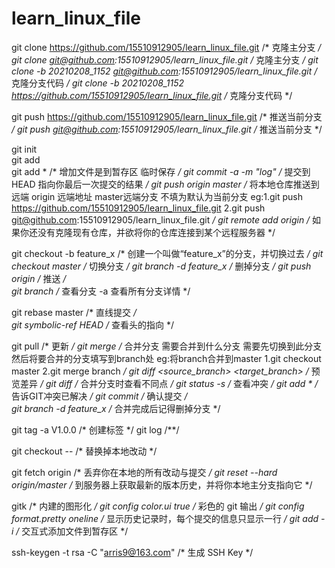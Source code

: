 # learn_linux_file

git clone https://github.com/15510912905/learn_linux_file.git                     /* 克隆主分支 */
git clone git@github.com:15510912905/learn_linux_file.git                         /* 克隆主分支 */
git clone -b 20210208_1152 git@github.com:15510912905/learn_linux_file.git        /* 克隆分支代码 */
git clone -b 20210208_1152 https://github.com/15510912905/learn_linux_file.git    /* 克隆分支代码 */

git push https://github.com/15510912905/learn_linux_file.git                      /* 推送当前分支 */
git push git@github.com:15510912905/learn_linux_file.git                          /* 推送当前分支 */
																                  
git init                                                                          
git add <filename>                                                                
git add *                                                                         /* 增加文件是到暂存区 临时保存 */
git commit -a -m "log"                                                            /* 提交到HEAD 指向你最后一次提交的结果 */
git push origin master                                                            /* 将本地仓库推送到远端 origin 远端地址 master远端分支 不填为默认为当前分支 eg:1.git push https://github.com/15510912905/learn_linux_file.git 2.git push git@github.com:15510912905/learn_linux_file.git */
git remote add origin <server>                                                    /* 如果你还没有克隆现有仓库，并欲将你的仓库连接到某个远程服务器 */
												                                  
git checkout -b feature_x                                                         /* 创建一个叫做“feature_x”的分支，并切换过去 */
git checkout master                                                               /* 切换分支 */
git branch -d feature_x                                                           /* 删掉分支 */
git push origin <branch>                                                          /* 推送 */  
git branch                                                                        /* 查看分支 -a 查看所有分支详情 */   

git rebase master                                                                 /* 直线提交 */              
git symbolic-ref HEAD                                                             /* 查看头的指向 */              
												                                  
git pull                                                                          /* 更新 */
git merge <branch>                                                                /* 合并分支 需要合并到什么分支 需要先切换到此分支 然后将要合并的分支填写到branch处 eg:将branch合并到master 1.git checkout master 2.git merge branch */
git diff <source_branch> <target_branch>                                          /* 预览差异 */
git diff                                                                          /* 合并分支时查看不同点 */
git status -s                                                                     /* 查看冲突 */
git add *                                                                         /* 告诉GIT冲突已解决 */
git commit                                                                        /* 确认提交 */	
git branch -d feature_x                                                           /* 合并完成后记得删掉分支 */
																                  
git tag -a V1.0.0                                                                 /* 创建标签 */
git log                                                                           /**/
												                                  
git checkout -- <filename>                                                        /* 替换掉本地改动 */
												                                  
git fetch origin                                                                  /* 丢弃你在本地的所有改动与提交 */
git reset --hard origin/master                                                    /* 到服务器上获取最新的版本历史，并将你本地主分支指向它 */
												                                  
gitk                                                                              /* 内建的图形化 */
git config color.ui true                                                          /* 彩色的 git 输出 */
git config format.pretty oneline                                                  /* 显示历史记录时，每个提交的信息只显示一行 */
git add -i                                                                        /* 交互式添加文件到暂存区 */
												                                  
ssh-keygen -t rsa -C "arris9@163.com"                                             /* 生成 SSH Key */



